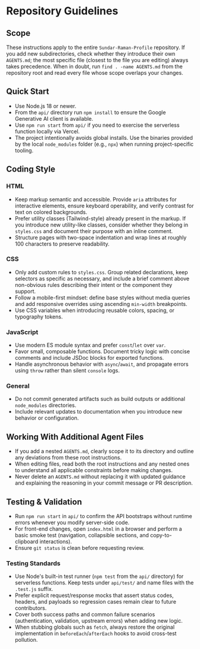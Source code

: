 # Repository Guidelines

## Scope
These instructions apply to the entire `Sundar-Raman-Profile` repository. If you add new subdirectories, check whether they introduce their own `AGENTS.md`; the most specific file (closest to the file you are editing) always takes precedence. When in doubt, run `find . -name AGENTS.md` from the repository root and read every file whose scope overlaps your changes.

## Quick Start
- Use Node.js 18 or newer.
- From the `api/` directory run `npm install` to ensure the Google Generative AI client is available.
- Use `npm run start` from `api/` if you need to exercise the serverless function locally via Vercel.
- The project intentionally avoids global installs. Use the binaries provided by the local `node_modules` folder (e.g., `npx`) when running project-specific tooling.

## Coding Style

### HTML
- Keep markup semantic and accessible. Provide `aria` attributes for interactive elements, ensure keyboard operability, and verify contrast for text on colored backgrounds.
- Prefer utility classes (Tailwind-style) already present in the markup. If you introduce new utility-like classes, consider whether they belong in `styles.css` and document their purpose with an inline comment.
- Structure pages with two-space indentation and wrap lines at roughly 100 characters to preserve readability.

### CSS
- Only add custom rules to `styles.css`. Group related declarations, keep selectors as specific as necessary, and include a brief comment above non-obvious rules describing their intent or the component they support.
- Follow a mobile-first mindset: define base styles without media queries and add responsive overrides using ascending `min-width` breakpoints.
- Use CSS variables when introducing reusable colors, spacing, or typography tokens.

### JavaScript
- Use modern ES module syntax and prefer `const`/`let` over `var`.
- Favor small, composable functions. Document tricky logic with concise comments and include JSDoc blocks for exported functions.
- Handle asynchronous behavior with `async`/`await`, and propagate errors using `throw` rather than silent `console` logs.

### General
- Do not commit generated artifacts such as build outputs or additional `node_modules` directories.
- Include relevant updates to documentation when you introduce new behavior or configuration.

## Working With Additional Agent Files
- If you add a nested `AGENTS.md`, clearly scope it to its directory and outline any deviations from these root instructions.
- When editing files, read both the root instructions and any nested ones to understand all applicable constraints before making changes.
- Never delete an `AGENTS.md` without replacing it with updated guidance and explaining the reasoning in your commit message or PR description.

## Testing & Validation
- Run `npm run start` in `api/` to confirm the API bootstraps without runtime errors whenever you modify server-side code.
- For front-end changes, open `index.html` in a browser and perform a basic smoke test (navigation, collapsible sections, and copy-to-clipboard interactions).
- Ensure `git status` is clean before requesting review.

### Testing Standards
- Use Node's built-in test runner (`npm test` from the `api/` directory) for serverless functions. Keep tests under `api/test/` and name files with the `.test.js` suffix.
- Prefer explicit request/response mocks that assert status codes, headers, and payloads so regression cases remain clear to future contributors.
- Cover both success paths and common failure scenarios (authentication, validation, upstream errors) when adding new logic.
- When stubbing globals such as `fetch`, always restore the original implementation in `beforeEach`/`afterEach` hooks to avoid cross-test pollution.
